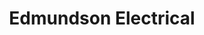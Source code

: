---
title: "Edmundson Electrical"
url: /cambridge/edmundson-electrical-coldhams-road/
shop: trade
---